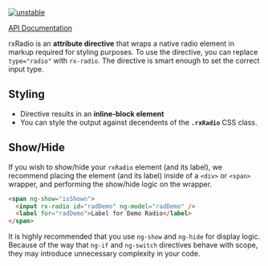 [![unstable](http://badges.github.io/stability-badges/dist/unstable.svg)](http://github.com/badges/stability-badges)

[API Documentation](/ngdocs/index.html#/api/rxRadio.directive:rxRadio)

rxRadio is an **attribute directive** that wraps a native radio element in markup required for styling purposes.
To use the directive, you can replace `type="radio"` with `rx-radio`. The directive is smart enough to set
the correct input type.

## Styling

* Directive results in an **inline-block element**
* You can style the output against decendents of the **`.rxRadio`** CSS class.

## Show/Hide

If you wish to show/hide your `rxRadio` element (and its label), we recommend placing the element (and its label)
inside of a `<div>` or `<span>` wrapper, and performing the show/hide logic on the wrapper.

```html
<span ng-show="isShown">
  <input rx-radio id="radDemo" ng-model="radDemo" />
  <label for="radDemo">Label for Demo Radio</label>
</span>
```

It is highly recommended that you use `ng-show` and `ng-hide` for display logic. Because of the way that `ng-if` and `ng-switch`
directives behave with scope, they may introduce unnecessary complexity in your code.
